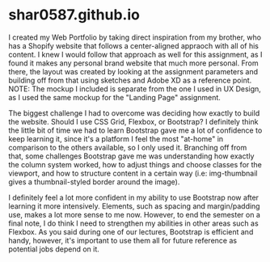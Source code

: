 # shar0587.github.io

I created my Web Portfolio by taking direct inspiration from my brother, who has a Shopify website that follows a center-aligned appraoch with all of his content. I knew I would follow that approach as well for this assignment, as I found it makes any personal brand website that much more personal. From there, the layout was created by looking at the assignment parameters and building off from that using sketches and Adobe XD as a reference point. NOTE: The mockup I included is separate from the one I used in UX Design, as I used the same mockup for the "Landing Page" assignment.

The biggest challenge I had to overcome was deciding how exactly to build the website. Should I use CSS Grid, Flexbox, or Bootstrap? I definitely think the little bit of time we had to learn Bootstrap gave me a lot of confidence to keep learning it, since it's a platform I feel the most "at-home" in comparison to the others available, so I only used it. Branching off from that, some challenges Bootstrap gave me was understanding how exactly the column system worked, how to adjust things and choose classes for the viewport, and how to structure content in a certain way (i.e: img-thumbnail gives a thumbnail-styled border around the image).

I definitely feel a lot more confident in my ability to use Bootstrap now after learning it more intensively. Elements, such as spacing and margin/padding use, makes a lot more sense to me now. However, to end the semester on a final note, I do think I need to strengthen my abilities in other areas such as Flexbox. As you said during one of our lectures, Bootstrap is efficient and handy, however, it's important to use them all for future reference as potential jobs depend on it.
